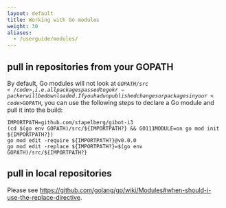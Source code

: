 ```yaml
---
layout: default
title: Working with Go modules
weight: 30
aliases:
  - /userguide/modules/
---
```


## pull in repositories from your GOPATH

By default, Go modules will not look at <code>$GOPATH/src</code>,
i.e. all packages passed to gokr-packer will be downloaded. If you
had unpublished changes or packages in your <code>$GOPATH</code>,
you can use the following steps to declare a Go module and pull it
into the build:

```shell
IMPORTPATH=github.com/stapelberg/gibot-i3
(cd $(go env GOPATH)/src/${IMPORTPATH?} && GO111MODULE=on go mod init ${IMPORTPATH?})
go mod edit -require ${IMPORTPATH?}@v0.0.0
go mod edit -replace ${IMPORTPATH?}=$(go env GOPATH)/src/${IMPORTPATH?}
```

## pull in local repositories

Please see <a href="https://github.com/golang/go/wiki/Modules#when-should-i-use-the-replace-directive">https://github.com/golang/go/wiki/Modules#when-should-i-use-the-replace-directive</a>.
